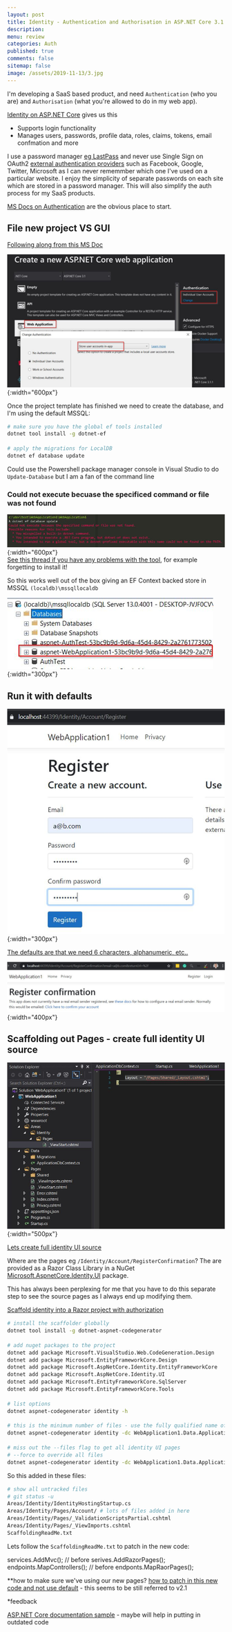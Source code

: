 ```yaml
---
layout: post
title: Identity - Authentication and Authorisation in ASP.NET Core 3.1 
description: 
menu: review
categories: Auth 
published: true 
comments: false     
sitemap: false
image: /assets/2019-11-13/3.jpg
---
```

I'm developing a SaaS based product, and need `Authentication` (who you are) and `Authorisation` (what you're allowed to do in my web app).

[Identity on ASP.NET Core](https://docs.microsoft.com/en-gb/aspnet/core/security/authentication/identity?view=aspnetcore-3.1&tabs=visual-studio) gives us this

- Supports login functionality
- Manages users, passwords, profile data, roles, claims, tokens, email confmation and more

I use a password manager [eg LastPass](https://lastpass.com) and never use Single Sign on OAuth2 [external authentication providers](https://docs.microsoft.com/en-gb/aspnet/core/security/authentication/social/?view=aspnetcore-3.1&tabs=visual-studio) such as Facebook, Google, Twitter, Microsoft as I can never rememmber which one I've used on a particular website. I enjoy the simplicity of separate passwords on each site which are stored in a password manager. This will also simplify the auth process for my SaaS products.

[MS Docs on Authentication](https://docs.microsoft.com/en-gb/aspnet/core/security/authentication/individual?view=aspnetcore-3.1) are the obvious place to start.

## File new project VS GUI

[Following along from this MS Doc](https://docs.microsoft.com/en-gb/aspnet/core/security/authentication/identity?view=aspnetcore-3.1&tabs=visual-studio) 

![alt text](/assets/2020-01-09/40.jpg "Individual user account"){:width="600px"}  

Once the project template has finished we need to create the database, and I'm using the default MSSQL:

```bash
# make sure you have the global ef tools installed
dotnet tool install -g dotnet-ef

# apply the migrations for LocalDB
dotnet ef database update
```

Could use the Powershell package manager console in Visual Studio to do `Update-Database` but I am a fan of the command line

### Could not execute becuase the specificed command or file was not found

![alt text](/assets/2020-01-09/41.jpg "Error doing a dotnet ef database update"){:width="600px"}  
[See this thread if you have any problems with the tool](https://github.com/dotnet/efcore/issues/15448), for example forgetting to install it!

So this works well out of the box giving an EF Context backed store in MSSQL `(localdb)\mssqllocaldb`

![alt text](/assets/2020-01-09/43.jpg "Generate the db locally using migrations"){:width="300px"}  

## Run it with defaults

![alt text](/assets/2020-01-09/45.jpg "it works!"){:width="300px"}  

[The defaults are that we need 6 characters, alphanumeric, etc..](https://docs.microsoft.com/en-gb/aspnet/core/security/authentication/identity?view=aspnetcore-3.1&tabs=visual-studio#configure-identity-services)

![alt text](/assets/2020-01-09/46.jpg "nice developer friendly auto email confirm"){:width="400px"}  

## Scaffolding out Pages - create full identity UI source

![alt text](/assets/2020-01-09/44.jpg "Where are the pages?"){:width="500px"}  

[Lets create full identity UI source](https://docs.microsoft.com/en-gb/aspnet/core/security/authentication/scaffold-identity?view=aspnetcore-3.1&tabs=visual-studio#create-full-identity-ui-source)

Where are the pages eg `/Identity/Account/RegisterConfirmation`? The are provided as a Razor Class Library in a NuGet [Microsoft.AspnetCore.Identity.UI](https://www.nuget.org/packages/Microsoft.AspNetCore.Identity.UI) package.

This has always been perplexing for me that you have to do this separate step to see the source pages as I always end up modifying them.

[Scaffold identity into a Razor project with authorization](https://docs.microsoft.com/en-gb/aspnet/core/security/authentication/scaffold-identity?view=aspnetcore-3.1&tabs=netcore-cli#scaffold-identity-into-a-razor-project-with-authorization)

```bash
# install the scaffolder globally
dotnet tool install -g dotnet-aspnet-codegenerator

# add nuget packages to the project
dotnet add package Microsoft.VisualStudio.Web.CodeGeneration.Design
dotnet add package Microsoft.EntityFrameworkCore.Design
dotnet add package Microsoft.AspNetCore.Identity.EntityFrameworkCore
dotnet add package Microsoft.AspNetCore.Identity.UI
dotnet add package Microsoft.EntityFrameworkCore.SqlServer
dotnet add package Microsoft.EntityFrameworkCore.Tools

# list options
dotnet aspnet-codegenerator identity -h

# this is the minimum number of files - use the fully qualified name of your DB context
dotnet aspnet-codegenerator identity -dc WebApplication1.Data.ApplicationDbContext --files "Account.Register;Account.Login"

# miss out the --files flag to get all identity UI pages
# --force to override all files
dotnet aspnet-codegenerator identity -dc WebApplication1.Data.ApplicationDbContext --force
```

So this added in these files:

```bash
# show all untracked files
# git status -u
Areas/Identity/IdentityHostingStartup.cs
Areas/Identity/Pages/Account/ # lots of files added in here
Areas/Identity/Pages/_ValidationScriptsPartial.cshtml
Areas/Identity/Pages/_ViewImports.cshtml
ScaffoldingReadMe.txt
```

Lets follow the `ScaffoldingReadMe.txt` to patch in the new code:

services.AddMvc(); // before serives.AddRazorPages();
endpoints.MapControllers(); // before endponts.MapRaorPages();

**how to make sure we've using our new pages?
[how to patch in this new code and not use default](https://docs.microsoft.com/en-gb/aspnet/core/security/authentication/scaffold-identity?view=aspnetcore-3.1&tabs=netcore-cli#feedback) - this seems to be still referred to v2.1

*feedback

[ASP.NET Core documentation sample](https://docs.microsoft.com/en-gb/aspnet/core/security/authentication/samples?view=aspnetcore-3.1) - maybe will help in putting in outdated code




